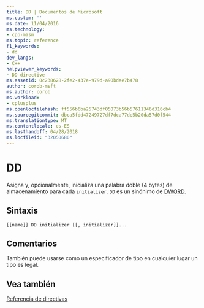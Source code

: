 ```yaml
---
title: DD | Documentos de Microsoft
ms.custom: ''
ms.date: 11/04/2016
ms.technology:
- cpp-masm
ms.topic: reference
f1_keywords:
- dd
dev_langs:
- C++
helpviewer_keywords:
- DD directive
ms.assetid: 0c238628-2fe2-437e-979d-a90bdae7b478
author: corob-msft
ms.author: corob
ms.workload:
- cplusplus
ms.openlocfilehash: ff556b6ba25743df05073b56b57611346d316cb4
ms.sourcegitcommit: dbca5fdd47249727df7dca77de5b20da57d0f544
ms.translationtype: MT
ms.contentlocale: es-ES
ms.lasthandoff: 04/28/2018
ms.locfileid: "32050680"
---
```

# <a name="dd"></a>DD
Asigna y, opcionalmente, inicializa una palabra doble (4 bytes) de almacenamiento para cada `initializer`. `DD` es un sinónimo de [DWORD](../../assembler/masm/dword.md).  
  
## <a name="syntax"></a>Sintaxis  
  
```  
[[name]] DD initializer [[, initializer]]...  
```  
  
## <a name="remarks"></a>Comentarios  
 También puede usarse como un especificador de tipo en cualquier lugar un tipo es legal.  
  
## <a name="see-also"></a>Vea también  
 [Referencia de directivas](../../assembler/masm/directives-reference.md)
